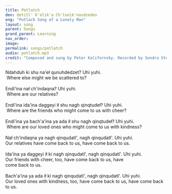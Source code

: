 ```yaml
---
title: Potlatch 
den: Qetitl' K'elik'a Ch'tunik'nasdzeden
eng: "Potlach Song of a Lonely Man"
layout: song
parent: Songs
grand_parent: Learning
nav_order: 
image: 
permalink: songs/potlatch
audio: potlatch.mp3
credit: "Composed and sung by Peter Kalifornsky. Recorded by Sondra Stuart in 1989. Published in <a href='http://qenaga.org/archive/browse-2.cfm?ResourceID=1564'>A Dena'ina Legacy: The Collected Writings of Peter Kalifornsky</a>, pp. 466-467. Alaska Native Language Center, Fairbanks. 1991."
---
```




<span class="den">Ndahduh ki shu na'eł qunuhdedzet? Uhi yuhi.
</span>
<br />
<span class="fineprint">&nbsp;Where else might we be scattered to? </span>
<br /><br/>
<span class="den">Endi'ina  nał ch'indaqna? Uhi yuhi.
</span>
<br/>
<span class="fineprint">&nbsp;Where are our relatives? </span>
<br /><br/>
<span class="den">Endi'ina ida'ina daggeyi ił shu nagh qinqtudeł? 
	Uhi yuhi.
</span>
<br />
<span class="fineprint">&nbsp;Where are the friends who might come to us with cheer? </span>
<br/><br/>
<span class="den">Endi'ina ya bach'a'ina ya ada ił shu nagh qinqtudeł? 
	Uhi yuhi.
</span>
<br />
<span class="fineprint">&nbsp;Where are our loved ones who might come to us with kindness?</span>
<br /><br />
<span class="den">Nał ch'indaqna ya nagh qinqudatl', nagh qinqudatl'. 
	Uhi yuhi.
</span>
<br />
<span class="fineprint">Our relatives have come back to us, have come back to us.</span>
<br /><br />
<span class="den">Ida'ina ya daggeyi ił ki nagh qinqudatl', nagh qinqudatl'. 
	Uhi yuhi.
</span>
<br/>
<span class="fineprint">Our friends with cheer, too, have come back to us, have 				
come back to us. 
</span>
<br /><br />
<span class="den">Bach'a'ina ya ada ił ki nagh qinqudatl', nagh qinqudatl'. 
	Uhi yuhi.
</span>
<br />
<span class="fineprint">Our loved ones with kindness, too, have come back to us, have come back to us. </span>

